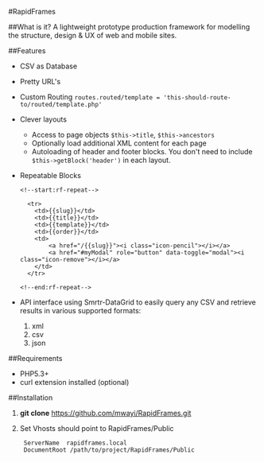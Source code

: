 #RapidFrames

##What is it?
A lightweight prototype production framework for modelling the structure, design & UX of web and mobile sites.


##Features

- CSV as Database
- Pretty URL's 
- Custom Routing `routes.routed/template = 'this-should-route-to/routed/template.php'`
- Clever layouts
	- Access to page objects `$this->title`, `$this->ancestors`
	- Optionally load additional XML content for each page
	- Autoloading of header and footer blocks. You don't need to include `$this->getBlock('header')` in each layout. 
- Repeatable Blocks

	`<!--start:rf-repeat-->`

        <tr>
          <td>{{slug}}</td>
          <td>{{title}}</td>
          <td>{{template}}</td>
          <td>{{order}}</td>
          <td>
              <a href="/{{slug}}"><i class="icon-pencil"></i></a>
              <a href="#myModal" role="button" data-toggle="modal"><i class="icon-remove"></i></a>
          </td>
        </tr>
	`<!--end:rf-repeat-->`

- API interface using Smrtr-DataGrid to easily query any CSV and retrieve results in various supported formats:

	1. xml
	2. csv
	3. json


##Requirements
- PHP5.3+
- curl extension installed (optional)

##Installation
1. **git clone** 	https://github.com/mwayi/RapidFrames.git
2. Set Vhosts should point to RapidFrames/Public


		ServerName  rapidframes.local
        DocumentRoot /path/to/project/RapidFrames/Public

	